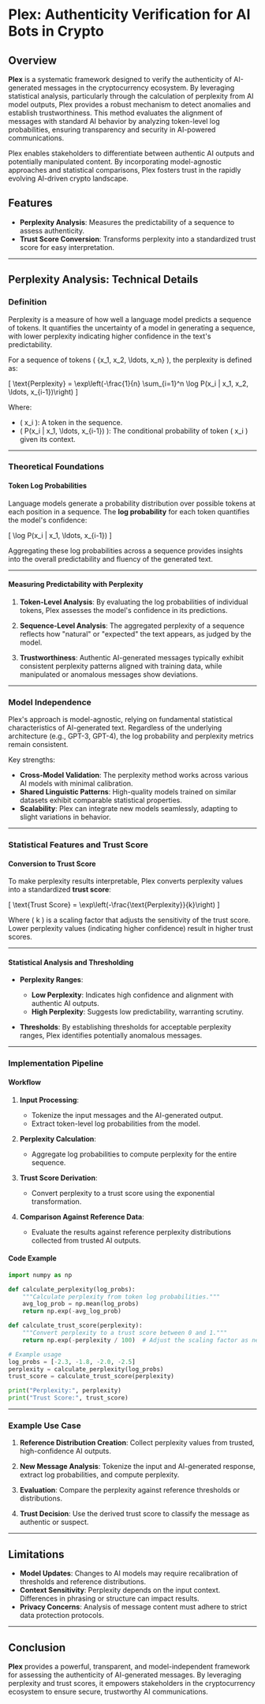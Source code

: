 # Plex: Authenticity Verification for AI Bots in Crypto

## Overview

**Plex** is a systematic framework designed to verify the authenticity of AI-generated messages in the cryptocurrency ecosystem. By leveraging statistical analysis, particularly through the calculation of perplexity from AI model outputs, Plex provides a robust mechanism to detect anomalies and establish trustworthiness. This method evaluates the alignment of messages with standard AI behavior by analyzing token-level log probabilities, ensuring transparency and security in AI-powered communications.

Plex enables stakeholders to differentiate between authentic AI outputs and potentially manipulated content. By incorporating model-agnostic approaches and statistical comparisons, Plex fosters trust in the rapidly evolving AI-driven crypto landscape.

## Features

- **Perplexity Analysis**: Measures the predictability of a sequence to assess authenticity.
- **Trust Score Conversion**: Transforms perplexity into a standardized trust score for easy interpretation.

---

## Perplexity Analysis: Technical Details

### Definition

Perplexity is a measure of how well a language model predicts a sequence of tokens. It quantifies the uncertainty of a model in generating a sequence, with lower perplexity indicating higher confidence in the text's predictability.

For a sequence of tokens \( \{x_1, x_2, \ldots, x_n\} \), the perplexity is defined as:

\[
\text{Perplexity} = \exp\left(-\frac{1}{n} \sum_{i=1}^n \log P(x_i | x_1, x_2, \ldots, x_{i-1})\right)
\]

Where:

- \( x_i \): A token in the sequence.
- \( P(x_i | x_1, \ldots, x_{i-1}) \): The conditional probability of token \( x_i \) given its context.

---

### Theoretical Foundations

#### Token Log Probabilities

Language models generate a probability distribution over possible tokens at each position in a sequence. The **log probability** for each token quantifies the model's confidence:

\[
\log P(x_i | x_1, \ldots, x_{i-1})
\]

Aggregating these log probabilities across a sequence provides insights into the overall predictability and fluency of the generated text.

---

#### Measuring Predictability with Perplexity

1. **Token-Level Analysis**:
   By evaluating the log probabilities of individual tokens, Plex assesses the model's confidence in its predictions.

2. **Sequence-Level Analysis**:
   The aggregated perplexity of a sequence reflects how "natural" or "expected" the text appears, as judged by the model.

3. **Trustworthiness**:
   Authentic AI-generated messages typically exhibit consistent perplexity patterns aligned with training data, while manipulated or anomalous messages show deviations.

---

### Model Independence

Plex's approach is model-agnostic, relying on fundamental statistical characteristics of AI-generated text. Regardless of the underlying architecture (e.g., GPT-3, GPT-4), the log probability and perplexity metrics remain consistent.

Key strengths:

- **Cross-Model Validation**: The perplexity method works across various AI models with minimal calibration.
- **Shared Linguistic Patterns**: High-quality models trained on similar datasets exhibit comparable statistical properties.
- **Scalability**: Plex can integrate new models seamlessly, adapting to slight variations in behavior.

---

### Statistical Features and Trust Score

#### Conversion to Trust Score

To make perplexity results interpretable, Plex converts perplexity values into a standardized **trust score**:

\[
\text{Trust Score} = \exp\left(-\frac{\text{Perplexity}}{k}\right)
\]

Where \( k \) is a scaling factor that adjusts the sensitivity of the trust score. Lower perplexity values (indicating higher confidence) result in higher trust scores.

---

#### Statistical Analysis and Thresholding

- **Perplexity Ranges**:
  - **Low Perplexity**: Indicates high confidence and alignment with authentic AI outputs.
  - **High Perplexity**: Suggests low predictability, warranting scrutiny.

- **Thresholds**:
  By establishing thresholds for acceptable perplexity ranges, Plex identifies potentially anomalous messages.

---

### Implementation Pipeline

#### Workflow

1. **Input Processing**:
   - Tokenize the input messages and the AI-generated output.
   - Extract token-level log probabilities from the model.

2. **Perplexity Calculation**:
   - Aggregate log probabilities to compute perplexity for the entire sequence.

3. **Trust Score Derivation**:
   - Convert perplexity to a trust score using the exponential transformation.

4. **Comparison Against Reference Data**:
   - Evaluate the results against reference perplexity distributions collected from trusted AI outputs.

#### Code Example

```python
import numpy as np

def calculate_perplexity(log_probs):
    """Calculate perplexity from token log probabilities."""
    avg_log_prob = np.mean(log_probs)
    return np.exp(-avg_log_prob)

def calculate_trust_score(perplexity):
    """Convert perplexity to a trust score between 0 and 1."""
    return np.exp(-perplexity / 100)  # Adjust the scaling factor as needed

# Example usage
log_probs = [-2.3, -1.8, -2.0, -2.5]
perplexity = calculate_perplexity(log_probs)
trust_score = calculate_trust_score(perplexity)

print("Perplexity:", perplexity)
print("Trust Score:", trust_score)
```

---

### Example Use Case

1. **Reference Distribution Creation**:
   Collect perplexity values from trusted, high-confidence AI outputs.

2. **New Message Analysis**:
   Tokenize the input and AI-generated response, extract log probabilities, and compute perplexity.

3. **Evaluation**:
   Compare the perplexity against reference thresholds or distributions.

4. **Trust Decision**:
   Use the derived trust score to classify the message as authentic or suspect.

---

## Limitations

- **Model Updates**: Changes to AI models may require recalibration of thresholds and reference distributions.
- **Context Sensitivity**: Perplexity depends on the input context. Differences in phrasing or structure can impact results.
- **Privacy Concerns**: Analysis of message content must adhere to strict data protection protocols.

---

## Conclusion

**Plex** provides a powerful, transparent, and model-independent framework for assessing the authenticity of AI-generated messages. By leveraging perplexity and trust scores, it empowers stakeholders in the cryptocurrency ecosystem to ensure secure, trustworthy AI communications.